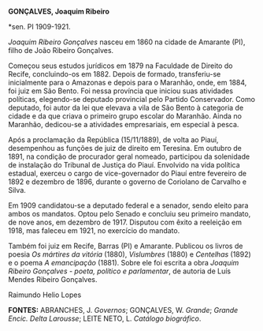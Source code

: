 **GONÇALVES, Joaquim Ribeiro**

\*sen. PI 1909-1921.

*Joaquim Ribeiro Gonçalves* nasceu em 1860 na cidade de Amarante (PI),
filho de João Ribeiro Gonçalves.

Começou seus estudos jurídicos em 1879 na Faculdade de Direito do
Recife, concluindo-os em 1882. Depois de formado, transferiu-se
inicialmente para o Amazonas e depois para o Maranhão, onde, em 1884,
foi juiz em São Bento. Foi nessa província que iniciou suas atividades
políticas, elegendo-se deputado provincial pelo Partido Conservador.
Como deputado, foi autor da lei que elevava a vila de São Bento à
categoria de cidade e da que criava o primeiro grupo escolar do
Maranhão. Ainda no Maranhão, dedicou-se a atividades empresariais, em
especial à pesca.

Após a proclamação da República (15/11/1889), de volta ao Piauí,
desempenhou as funções de juiz de direito em Teresina. Em outubro de
1891, na condição de procurador geral nomeado, participou da solenidade
de instalação do Tribunal de Justiça do Piauí. Envolvido na vida
política estadual, exerceu o cargo de vice-governador do Piauí entre
fevereiro de 1892 e dezembro de 1896, durante o governo de Coriolano de
Carvalho e Silva.

Em 1909 candidatou-se a deputado federal e a senador, sendo eleito para
ambos os mandatos. Optou pelo Senado e concluiu seu primeiro mandato, de
nove anos, em dezembro de 1917. Disputou com êxito a reeleição em 1918,
mas faleceu em 1921, no exercício do mandato.

Também foi juiz em Recife, Barras (PI) e Amarante. Publicou os livros de
poesia *Os mártires da vitória* (1880), *Vislumbres* (1880) e
*Centelhas* (1892) e o poema *A emancipação* (1881). Sobre ele foi
escrita a obra *Joaquim Ribeiro Gonçalves - poeta, político e
parlamentar*, de autoria de Luís Mendes Ribeiro Gonçalves.

Raimundo Helio Lopes

**FONTES:** ABRANCHES, J. *Governos*; GONÇALVES, W. *Grande*; *Grande
Encic. Delta Larousse*; LEITE NETO, L. *Catálogo biográfico*.
